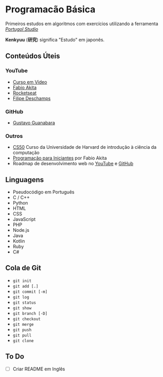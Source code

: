 # Programacão Básica

Primeiros estudos em algoritmos com exercícios utilizando a ferramenta _[Portugol Studio](http://lite.acad.univali.br/portugol/)_

**Kenkyuu** (**研究**) significa "Estudo" em japonês.

## Conteúdos Úteis

### YouTube

- [Curso em Vídeo](https://www.youtube.com/user/cursosemvideo)
- [Fabio Akita](https://www.youtube.com/user/AkitaOnRails)
- [Rocketseat](https://www.youtube.com/channel/UCSfwM5u0Kce6Cce8_S72olg)
- [Filipe Deschamps](https://www.youtube.com/channel/UCU5JicSrEM5A63jkJ2QvGYw)

### GitHub

- [Gustavo Guanabara](https://gustavoguanabara.github.io)

### Outros

- [CS50](https://cs50.harvard.edu/x/2020/) Curso da Universidade de Harvard de introdução à ciência da computação
- [Programação para Iniciantes](https://www.youtube.com/watch?v=O76ZfAIEukE&list=PLdsnXVqbHDUc7htGFobbZoNen3r_wm3ki) por Fabio Akita
- Roadmap de desenvolvimento web no [YouTube](https://www.youtube.com/watch?v=SBB1YtwODT0) e [GitHub](https://github.com/kamranahmedse/developer-roadmap)

## Linguagens

- Pseudocódigo em Português
- C / C++
- Python
- HTML
- CSS
- JavaScript
- PHP
- Node.js
- Java
- Kotlin
- Ruby
- C#

## Cola de Git

- `git init`
- `git add [.]`
- `git commit [-m]`
- `git log`
- `git status`
- `git show`
- `git branch [-D]`
- `git checkout`
- `git merge`
- `git push`
- `git pull`
- `git clone`

## To Do

- [ ] Criar README em Inglês
